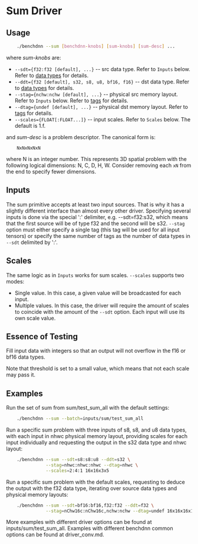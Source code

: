 # Sum Driver

## Usage
``` sh
    ./benchdnn --sum [benchdnn-knobs] [sum-knobs] [sum-desc] ...
```

where *sum-knobs* are:

 - `--sdt={f32:f32 [default], ...}` -- src data type. Refer to ``Inputs`` below.
            Refer to [data types](knobs_dt.md) for details.
 - `--ddt={f32 [default], s32, s8, u8, bf16, f16}` -- dst data type.
            Refer to [data types](knobs_dt.md) for details.
 - `--stag={nchw:nchw [default], ...}` -- physical src memory layout.
            Refer to ``Inputs`` below.
            Refer to [tags](knobs_tag.md) for details.
 - `--dtag={undef [default], ...}` -- physical dst memory layout.
            Refer to [tags](knobs_tag.md) for details.
 - `--scales={FLOAT[:FLOAT...]}` -- input scales. Refer to ``Scales`` below.
            The default is 1.f.

and *sum-desc* is a problem descriptor. The canonical form is:
```
    NxNxNxNxN
```
where N is an integer number. This represents 3D spatial problem with the
following logical dimensions: N, C, D, H, W. Consider removing each `xN` from
the end to specify fewer dimensions.


## Inputs
The sum primitive accepts at least two input sources. That is why it has a
slightly different interface than almost every other driver. Specifying several
inputs is done via the special ':' delimiter, e.g. --sdt=f32:s32, which means
that the first source will be of type f32 and the second will be s32. `--stag`
option must either specify a single tag (this tag will be used for all input
tensors) or specify the same number of tags as the number of data types in
`--sdt` delimited by ':'.


## Scales
The same logic as in ``Inputs`` works for sum scales. `--scales` supports two
modes:
- Single value. In this case, a given value will be broadcasted for each input.
- Multiple values. In this case, the driver will require the amount of scales to
  coincide with the amount of the `--sdt` option. Each input will use its own
  scale value.


## Essence of Testing
Fill input data with integers so that an output will not overflow in the f16 or
bf16 data types.

Note that threshold is set to a small value, which means that not each scale may
pass it.


## Examples

Run the set of sum from sum/test_sum_all with the default settings:
``` sh
    ./benchdnn --sum --batch=inputs/sum/test_sum_all
```

Run a specific sum problem with three inputs of s8, s8, and u8 data types, with
each input in nhwc physical memory layout, providing scales for each input
individually and requesting the output in the s32 data type and nhwc layout:
``` sh
    ./benchdnn --sum --sdt=s8:s8:u8 --ddt=s32 \
               --stag=nhwc:nhwc:nhwc --dtag=nhwc \
               --scales=2:4:1 16x16x3x5
```

Run a specific sum problem with the default scales, requesting to deduce the
output with the f32 data type, iterating over source data types and physical
memory layouts:
``` sh
    ./benchdnn --sum --sdt=bf16:bf16,f32:f32 --ddt=f32 \
               --stag=nChw16c:nChw16c,nchw:nchw --dtag=undef 16x16x16x16
```

More examples with different driver options can be found at
inputs/sum/test_sum_all. Examples with different benchdnn common options can be
found at driver_conv.md.
